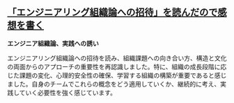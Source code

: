 ## [「エンジニアリング組織論への招待」を読んだので感想を書く](https://note.com/sunazuka/n/n258295d054ca)

**エンジニア組織論、実践への誘い**

エンジニアリング組織論への招待を読み、組織課題への向き合い方、構造と文化の両面からのアプローチの重要性を再認識しました。特に、組織の成長段階に応じた課題の変化、心理的安全性の確保、学習する組織の構築が重要であると感じました。自身のチームでこれらの概念をどう適用していくか、継続的に考え、実践していく必要性を強く感じています。
